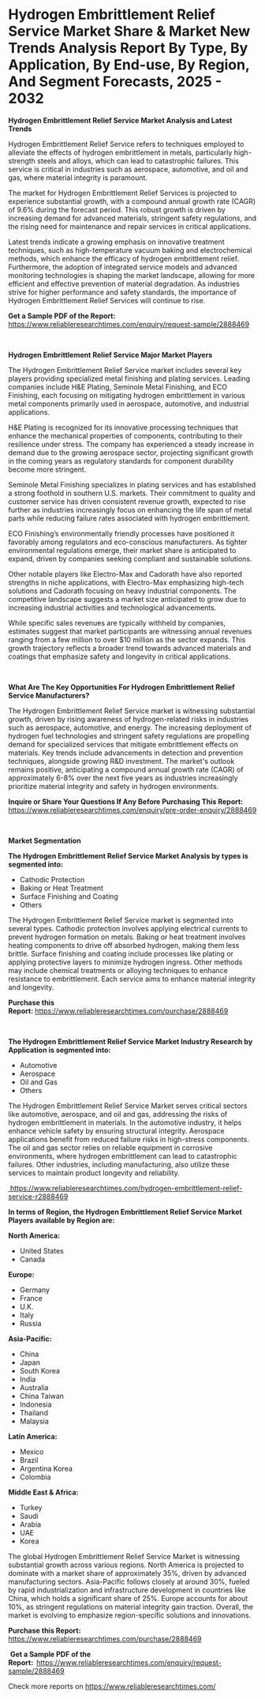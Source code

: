 <p><h1>Hydrogen Embrittlement Relief Service Market Share & Market New Trends Analysis Report By Type, By Application, By End-use, By Region, And Segment Forecasts, 2025 - 2032</h1></p><p><strong>Hydrogen Embrittlement Relief Service Market Analysis and Latest Trends</strong></p>
<p><p>Hydrogen Embrittlement Relief Service refers to techniques employed to alleviate the effects of hydrogen embrittlement in metals, particularly high-strength steels and alloys, which can lead to catastrophic failures. This service is critical in industries such as aerospace, automotive, and oil and gas, where material integrity is paramount. </p><p>The market for Hydrogen Embrittlement Relief Services is projected to experience substantial growth, with a compound annual growth rate (CAGR) of 9.6% during the forecast period. This robust growth is driven by increasing demand for advanced materials, stringent safety regulations, and the rising need for maintenance and repair services in critical applications. </p><p>Latest trends indicate a growing emphasis on innovative treatment techniques, such as high-temperature vacuum baking and electrochemical methods, which enhance the efficacy of hydrogen embrittlement relief. Furthermore, the adoption of integrated service models and advanced monitoring technologies is shaping the market landscape, allowing for more efficient and effective prevention of material degradation. As industries strive for higher performance and safety standards, the importance of Hydrogen Embrittlement Relief Services will continue to rise.</p></p>
<p><strong>Get a Sample PDF of the Report:&nbsp;</strong> <a href="https://www.reliableresearchtimes.com/enquiry/request-sample/2888469?utm_campaign=2722&utm_medium=2&utm_source=Github&utm_content=ia&utm_term=14032025&utm_id=hydrogen-embrittlement-relief-service">https://www.reliableresearchtimes.com/enquiry/request-sample/2888469</a></p>
<p>&nbsp;</p>
<p><strong>Hydrogen Embrittlement Relief Service Major Market Players</strong></p>
<p><p>The Hydrogen Embrittlement Relief Service market includes several key players providing specialized metal finishing and plating services. Leading companies include H&E Plating, Seminole Metal Finishing, and ECO Finishing, each focusing on mitigating hydrogen embrittlement in various metal components primarily used in aerospace, automotive, and industrial applications.</p><p>H&E Plating is recognized for its innovative processing techniques that enhance the mechanical properties of components, contributing to their resilience under stress. The company has experienced a steady increase in demand due to the growing aerospace sector, projecting significant growth in the coming years as regulatory standards for component durability become more stringent.</p><p>Seminole Metal Finishing specializes in plating services and has established a strong foothold in southern U.S. markets. Their commitment to quality and customer service has driven consistent revenue growth, expected to rise further as industries increasingly focus on enhancing the life span of metal parts while reducing failure rates associated with hydrogen embrittlement.</p><p>ECO Finishing’s environmentally friendly processes have positioned it favorably among regulators and eco-conscious manufacturers. As tighter environmental regulations emerge, their market share is anticipated to expand, driven by companies seeking compliant and sustainable solutions.</p><p>Other notable players like Electro-Max and Cadorath have also reported strengths in niche applications, with Electro-Max emphasizing high-tech solutions and Cadorath focusing on heavy industrial components. The competitive landscape suggests a market size anticipated to grow due to increasing industrial activities and technological advancements.</p><p>While specific sales revenues are typically withheld by companies, estimates suggest that market participants are witnessing annual revenues ranging from a few million to over $10 million as the sector expands. This growth trajectory reflects a broader trend towards advanced materials and coatings that emphasize safety and longevity in critical applications.</p></p>
<p>&nbsp;</p>
<p><strong>What Are The Key Opportunities For Hydrogen Embrittlement Relief Service Manufacturers?</strong></p>
<p><p>The Hydrogen Embrittlement Relief Service market is witnessing substantial growth, driven by rising awareness of hydrogen-related risks in industries such as aerospace, automotive, and energy. The increasing deployment of hydrogen fuel technologies and stringent safety regulations are propelling demand for specialized services that mitigate embrittlement effects on materials. Key trends include advancements in detection and prevention techniques, alongside growing R&D investment. The market's outlook remains positive, anticipating a compound annual growth rate (CAGR) of approximately 6-8% over the next five years as industries increasingly prioritize material integrity and safety in hydrogen environments.</p></p>
<p><strong>Inquire or Share Your Questions If Any Before Purchasing This Report:</strong> <a href="https://www.reliableresearchtimes.com/enquiry/pre-order-enquiry/2888469?utm_campaign=2722&utm_medium=2&utm_source=Github&utm_content=ia&utm_term=14032025&utm_id=hydrogen-embrittlement-relief-service">https://www.reliableresearchtimes.com/enquiry/pre-order-enquiry/2888469</a></p>
<p>&nbsp;</p>
<p><strong>Market Segmentation</strong></p>
<p><strong>The Hydrogen Embrittlement Relief Service Market Analysis by types is segmented into:</strong></p>
<p><ul><li>Cathodic Protection</li><li>Baking or Heat Treatment</li><li>Surface Finishing and Coating</li><li>Others</li></ul></p>
<p><p>The Hydrogen Embrittlement Relief Service market is segmented into several types. Cathodic protection involves applying electrical currents to prevent hydrogen formation on metals. Baking or heat treatment involves heating components to drive off absorbed hydrogen, making them less brittle. Surface finishing and coating include processes like plating or applying protective layers to minimize hydrogen ingress. Other methods may include chemical treatments or alloying techniques to enhance resistance to embrittlement. Each service aims to enhance material integrity and longevity.</p></p>
<p><strong>Purchase this Report:&nbsp;</strong><a href="https://www.reliableresearchtimes.com/purchase/2888469?utm_campaign=2722&utm_medium=2&utm_source=Github&utm_content=ia&utm_term=14032025&utm_id=hydrogen-embrittlement-relief-service">https://www.reliableresearchtimes.com/purchase/2888469</a></p>
<p>&nbsp;</p>
<p><strong>The Hydrogen Embrittlement Relief Service Market Industry Research by Application is segmented into:</strong></p>
<p><ul><li>Automotive</li><li>Aerospace</li><li>Oil and Gas</li><li>Others</li></ul></p>
<p><p>The Hydrogen Embrittlement Relief Service Market serves critical sectors like automotive, aerospace, and oil and gas, addressing the risks of hydrogen embrittlement in materials. In the automotive industry, it helps enhance vehicle safety by ensuring structural integrity. Aerospace applications benefit from reduced failure risks in high-stress components. The oil and gas sector relies on reliable equipment in corrosive environments, where hydrogen embrittlement can lead to catastrophic failures. Other industries, including manufacturing, also utilize these services to maintain product longevity and reliability.</p></p>
<p><a href="https://www.reliableresearchtimes.com/hydrogen-embrittlement-relief-service-r2888469?utm_campaign=2722&utm_medium=2&utm_source=Github&utm_content=ia&utm_term=14032025&utm_id=hydrogen-embrittlement-relief-service">&nbsp;https://www.reliableresearchtimes.com/hydrogen-embrittlement-relief-service-r2888469</a></p>
<p><strong>In terms of Region, the Hydrogen Embrittlement Relief Service Market Players available by Region are:</strong></p>
<p>
    <p> <strong> North America: </strong>
        <ul>
            <li>United States</li>
            <li>Canada</li>
        </ul>
        </p> 
    <p> <strong> Europe: </strong>
        <ul>
            <li>Germany</li>
            <li>France</li>
            <li>U.K.</li>
            <li>Italy</li>
            <li>Russia</li>
        </ul>
        </p> 
    <p> <strong> Asia-Pacific: </strong>
        <ul>
            <li>China</li>
            <li>Japan</li>
            <li>South Korea</li>
            <li>India</li>
            <li>Australia</li>
            <li>China Taiwan</li>
            <li>Indonesia</li>
            <li>Thailand</li>
            <li>Malaysia</li>
        </ul>
        </p> 
    <p> <strong> Latin America: </strong>
        <ul>
            <li>Mexico</li>
            <li>Brazil</li>
            <li>Argentina Korea</li>
            <li>Colombia</li>
        </ul>
        </p> 
    <p> <strong> Middle East & Africa: </strong>
        <ul>
            <li>Turkey</li>
            <li>Saudi</li>
            <li>Arabia</li>
            <li>UAE</li>
            <li>Korea</li>
        </ul>
    </p>
    </p>
<p><p>The global Hydrogen Embrittlement Relief Service Market is witnessing substantial growth across various regions. North America is projected to dominate with a market share of approximately 35%, driven by advanced manufacturing sectors. Asia-Pacific follows closely at around 30%, fueled by rapid industrialization and infrastructure development in countries like China, which holds a significant share of 25%. Europe accounts for about 10%, as stringent regulations on material integrity gain traction. Overall, the market is evolving to emphasize region-specific solutions and innovations.</p></p>
<p><strong>Purchase this Report: </strong><a href="https://www.reliableresearchtimes.com/purchase/2888469?utm_campaign=2722&utm_medium=2&utm_source=Github&utm_content=ia&utm_term=14032025&utm_id=hydrogen-embrittlement-relief-service">https://www.reliableresearchtimes.com/purchase/2888469</a></p>
<p>&nbsp;<strong>Get a Sample PDF of the Report:&nbsp;&nbsp;</strong><a href="https://www.reliableresearchtimes.com/enquiry/request-sample/2888469?utm_campaign=2722&utm_medium=2&utm_source=Github&utm_content=ia&utm_term=14032025&utm_id=hydrogen-embrittlement-relief-service">https://www.reliableresearchtimes.com/enquiry/request-sample/2888469</a></p>
<p><strong></strong></p>
<p>Check more reports on <a href="https://www.reliableresearchtimes.com/?utm_campaign=2722&utm_medium=2&utm_source=Github&utm_content=ia&utm_term=14032025&utm_id=hydrogen-embrittlement-relief-service">https://www.reliableresearchtimes.com/</a></p>